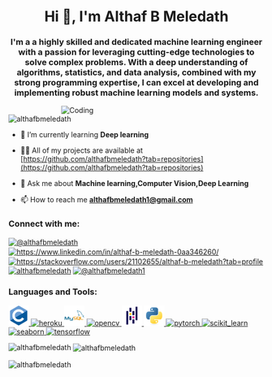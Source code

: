 <h1 align="center">Hi 👋, I'm Althaf B Meledath</h1>
<h3 align="center">I'm a a highly skilled and dedicated machine learning engineer with a passion for leveraging cutting-edge technologies to solve complex problems. With a deep understanding of algorithms, statistics, and data analysis, combined with my strong programming expertise, I can excel at developing and implementing robust machine learning models and systems.</h3>
<img align="right" alt="Coding" width="400" src="https://robohub.org/wp-content/uploads/2017/02/programmable-humanoid-nao-evolution-robot.jpg">

<p align="left"> <img src="https://komarev.com/ghpvc/?username=althafbmeledath&label=Profile%20views&color=0e75b6&style=flat" alt="althafbmeledath" /> </p>

- 🌱 I’m currently learning **Deep learning**

- 👨‍💻 All of my projects are available at [https://github.com/althafbmeledath?tab=repositories](https://github.com/althafbmeledath?tab=repositories)

- 💬 Ask me about **Machine learning,Computer Vision,Deep Learning**

- 📫 How to reach me **althafbmeledath1@gmail.com**

<h3 align="left">Connect with me:</h3>
<p align="left">
<a href="https://twitter.com/@althafbmeledath" target="blank"><img align="center" src="https://raw.githubusercontent.com/rahuldkjain/github-profile-readme-generator/master/src/images/icons/Social/twitter.svg" alt="@althafbmeledath" height="30" width="40" /></a>
<a href="https://linkedin.com/in/https://www.linkedin.com/in/althaf-b-meledath-0aa346260/" target="blank"><img align="center" src="https://raw.githubusercontent.com/rahuldkjain/github-profile-readme-generator/master/src/images/icons/Social/linked-in-alt.svg" alt="https://www.linkedin.com/in/althaf-b-meledath-0aa346260/" height="30" width="40" /></a>
<a href="https://stackoverflow.com/users/https://stackoverflow.com/users/21102655/althaf-b-meledath?tab=profile" target="blank"><img align="center" src="https://raw.githubusercontent.com/rahuldkjain/github-profile-readme-generator/master/src/images/icons/Social/stack-overflow.svg" alt="https://stackoverflow.com/users/21102655/althaf-b-meledath?tab=profile" height="30" width="40" /></a>
<a href="https://kaggle.com/althafbmeledath" target="blank"><img align="center" src="https://raw.githubusercontent.com/rahuldkjain/github-profile-readme-generator/master/src/images/icons/Social/kaggle.svg" alt="althafbmeledath" height="30" width="40" /></a>
<a href="https://www.hackerrank.com/@althafbmeledath1" target="blank"><img align="center" src="https://raw.githubusercontent.com/rahuldkjain/github-profile-readme-generator/master/src/images/icons/Social/hackerrank.svg" alt="@althafbmeledath1" height="30" width="40" /></a>
</p>

<h3 align="left">Languages and Tools:</h3>
<p align="left"> <a href="https://www.cprogramming.com/" target="_blank" rel="noreferrer"> <img src="https://raw.githubusercontent.com/devicons/devicon/master/icons/c/c-original.svg" alt="c" width="40" height="40"/> </a> <a href="https://heroku.com" target="_blank" rel="noreferrer"> <img src="https://www.vectorlogo.zone/logos/heroku/heroku-icon.svg" alt="heroku" width="40" height="40"/> </a> <a href="https://www.mysql.com/" target="_blank" rel="noreferrer"> <img src="https://raw.githubusercontent.com/devicons/devicon/master/icons/mysql/mysql-original-wordmark.svg" alt="mysql" width="40" height="40"/> </a> <a href="https://opencv.org/" target="_blank" rel="noreferrer"> <img src="https://www.vectorlogo.zone/logos/opencv/opencv-icon.svg" alt="opencv" width="40" height="40"/> </a> <a href="https://pandas.pydata.org/" target="_blank" rel="noreferrer"> <img src="https://raw.githubusercontent.com/devicons/devicon/2ae2a900d2f041da66e950e4d48052658d850630/icons/pandas/pandas-original.svg" alt="pandas" width="40" height="40"/> </a> <a href="https://www.python.org" target="_blank" rel="noreferrer"> <img src="https://raw.githubusercontent.com/devicons/devicon/master/icons/python/python-original.svg" alt="python" width="40" height="40"/> </a> <a href="https://pytorch.org/" target="_blank" rel="noreferrer"> <img src="https://www.vectorlogo.zone/logos/pytorch/pytorch-icon.svg" alt="pytorch" width="40" height="40"/> </a> <a href="https://scikit-learn.org/" target="_blank" rel="noreferrer"> <img src="https://upload.wikimedia.org/wikipedia/commons/0/05/Scikit_learn_logo_small.svg" alt="scikit_learn" width="40" height="40"/> </a> <a href="https://seaborn.pydata.org/" target="_blank" rel="noreferrer"> <img src="https://seaborn.pydata.org/_images/logo-mark-lightbg.svg" alt="seaborn" width="40" height="40"/> </a> <a href="https://www.tensorflow.org" target="_blank" rel="noreferrer"> <img src="https://www.vectorlogo.zone/logos/tensorflow/tensorflow-icon.svg" alt="tensorflow" width="40" height="40"/> </a> </p>

<p><img align="left" src="https://github-readme-stats.vercel.app/api/top-langs?username=althafbmeledath&show_icons=true&locale=en&layout=compact" alt="althafbmeledath" /></p>

<p>&nbsp;<img align="center" src="https://github-readme-stats.vercel.app/api?username=althafbmeledath&show_icons=true&locale=en" alt="althafbmeledath" /></p>

<p><img align="center" src="https://github-readme-streak-stats.herokuapp.com/?user=althafbmeledath&" alt="althafbmeledath" /></p>
